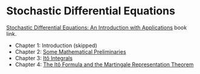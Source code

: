 # Stochastic Differential Equations

[Stochastic Differential Equations: An Introduction with Applications](https://www.springer.com/gp/book/9783540047582) book link.

* Chapter 1: Introduction (skipped)
* Chapter 2: [Some Mathematical Preliminaries](ch2.pdf)
* Chapter 3: [Itô Integrals](ch3.pdf)
* Chapter 4: [The Itô Formula and the Martingale Representation Theorem](ch4.pdf)
